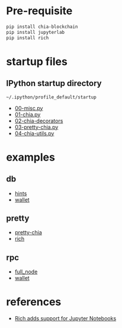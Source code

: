 # Pre-requisite

```sh
pip install chia-blockchain
pip install jupyterlab
pip install rich
```

# startup files

## IPython startup directory

`~/.ipython/profile_default/startup`

- [00-misc.py](./startup/00-misc.py)
- [01-chia.py](./startup/01-chia.py)
- [02-chia-decorators](./startup/02-chia-decorators.py)
- [03-pretty-chia.py](./startup/03-pretty-chia.py)
- [04-chia-utils.py](./startup/04-chia-utils.py)

# examples

## db

- [hints](./examples/db/hints.ipynb)
- [wallet](./examples/db/wallet.ipynb)

## pretty

- [pretty-chia](./examples/pretty/pretty-chia.ipynb)
- [rich](./examples/pretty/rich.ipynb)

## rpc

- [full_node](./examples/rpc/full_node_rpc.ipynb)
- [wallet](./examples/rpc/wallet_rpc.ipynb)

# references

- [Rich adds support for Jupyter Notebooks](https://www.willmcgugan.com/blog/tech/post/rich-adds-support-for-jupyter-notebooks/)
